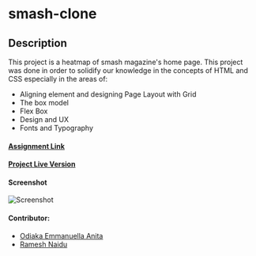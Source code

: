# smash-clone

## Description
This project is a heatmap of  smash magazine's home page. This project was done in order to solidify our knowledge in the concepts of HTML and CSS especially in the areas of:
- Aligning element and designing Page Layout with Grid
- The box model
- Flex Box 
- Design and UX
- Fonts and Typography

#### [Assignment Link](https://www.theodinproject.com/courses/html5-and-css3/lessons/design-teardown)

#### [Project Live Version](https://audrey-ella-xo.github.io/smash-clone/)

#### Screenshot
![Screenshot](https://i.imgur.com/hlF5uzU.jpg)

#### Contributor:
 * [Odiaka Emmanuella Anita](https://github.com/Audrey-Ella-xo)
 * [Ramesh Naidu](https://github.com/rna)
